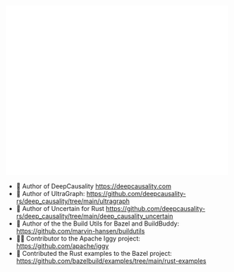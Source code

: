 
<picture>
  <img src="/github-metrics.svg" alt="Metrics">
</picture>

- 👷 Author of DeepCausality https://deepcausality.com
- 👷 Author of UltraGraph: https://github.com/deepcausality-rs/deep_causality/tree/main/ultragraph
- 👷 Author of Uncertain for Rust https://github.com/deepcausality-rs/deep_causality/tree/main/deep_causality_uncertain
- 👷 Author of the the Build Utils for Bazel and BuildBuddy: https://github.com/marvin-hansen/buildutils
- 👷‍♂️ Contributor to the Apache Iggy project: https://github.com/apache/iggy
- 💚 Contributed the Rust examples to the Bazel project: https://github.com/bazelbuild/examples/tree/main/rust-examples
